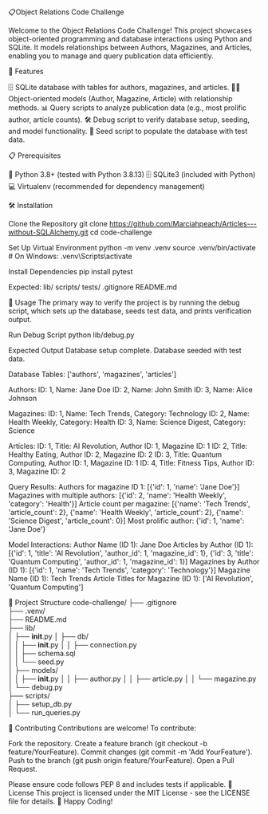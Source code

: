 📋Object Relations Code Challenge 

Welcome to the Object Relations Code Challenge! This project showcases object-oriented programming and database interactions using Python and SQLite. It models relationships between Authors, Magazines, and Articles, enabling you to manage and query publication data efficiently.

🚀 Features

🗄️ SQLite database with tables for authors, magazines, and articles.
🧑‍💻 Object-oriented models (Author, Magazine, Article) with relationship methods.
📊 Query scripts to analyze publication data (e.g., most prolific author, article counts).
🛠️ Debug script to verify database setup, seeding, and model functionality.
🌱 Seed script to populate the database with test data.


📋 Prerequisites

🐍 Python 3.8+ (tested with Python 3.8.13)
🗄️ SQLite3 (included with Python)
💻 Virtualenv (recommended for dependency management)

🛠️ Installation

Clone the Repository
git clone https://github.com/Marciahpeach/Articles---without-SQLAlchemy.git
cd code-challenge


Set Up Virtual Environment
python -m venv .venv
source .venv/bin/activate  # On Windows: .venv\Scripts\activate


Install Dependencies
pip install pytest

Expected: lib/  scripts/  tests/  .gitignore  README.md 

🚀 Usage
The primary way to verify the project is by running the debug script, which sets up the database, seeds test data, and prints verification output.

Run Debug Script
python lib/debug.py


Expected Output
Database setup complete.
Database seeded with test data.

Database Tables: ['authors', 'magazines', 'articles']

Authors:
ID: 1, Name: Jane Doe
ID: 2, Name: John Smith
ID: 3, Name: Alice Johnson

Magazines:
ID: 1, Name: Tech Trends, Category: Technology
ID: 2, Name: Health Weekly, Category: Health
ID: 3, Name: Science Digest, Category: Science

Articles:
ID: 1, Title: AI Revolution, Author ID: 1, Magazine ID: 1
ID: 2, Title: Healthy Eating, Author ID: 2, Magazine ID: 2
ID: 3, Title: Quantum Computing, Author ID: 1, Magazine ID: 1
ID: 4, Title: Fitness Tips, Author ID: 3, Magazine ID: 2

Query Results:
Authors for magazine ID 1: [{'id': 1, 'name': 'Jane Doe'}]
Magazines with multiple authors: [{'id': 2, 'name': 'Health Weekly', 'category': 'Health'}]
Article count per magazine: [{'name': 'Tech Trends', 'article_count': 2}, {'name': 'Health Weekly', 'article_count': 2}, {'name': 'Science Digest', 'article_count': 0}]
Most prolific author: {'id': 1, 'name': 'Jane Doe'}

Model Interactions:
Author Name (ID 1): Jane Doe
Articles by Author (ID 1): [{'id': 1, 'title': 'AI Revolution', 'author_id': 1, 'magazine_id': 1}, {'id': 3, 'title': 'Quantum Computing', 'author_id': 1, 'magazine_id': 1}]
Magazines by Author (ID 1): [{'id': 1, 'name': 'Tech Trends', 'category': 'Technology'}]
Magazine Name (ID 1): Tech Trends
Article Titles for Magazine (ID 1): ['AI Revolution', 'Quantum Computing']

📂 Project Structure
code-challenge/
├── .gitignore              
├── .venv/                
├── README.md               
├── lib/                    
│   ├── __init__.py
│   ├── db/                
│   │   ├── __init__.py
│   │   ├── connection.py  
│   │   ├── schema.sql   
│   │   └── seed.py       
│   ├── models/           
│   │   ├── __init__.py
│   │   ├── author.py
│   │   ├── article.py
│   │   └── magazine.py
│   └── debug.py         
├── scripts/             
│   ├── setup_db.py      
│   └── run_queries.py    

🤝 Contributing
Contributions are welcome! To contribute:

Fork the repository.
Create a feature branch (git checkout -b feature/YourFeature).
Commit changes (git commit -m 'Add YourFeature').
Push to the branch (git push origin feature/YourFeature).
Open a Pull Request.

Please ensure code follows PEP 8 and includes tests if applicable.
📜 License
This project is licensed under the MIT License - see the LICENSE file for details.
🌟 Happy Coding!
